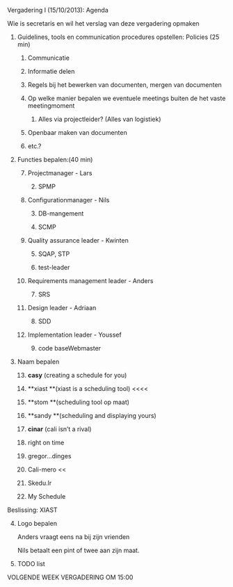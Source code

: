 Vergadering I (15/10/2013): Agenda

Wie is secretaris en wil het verslag van deze vergadering opmaken

1. Guidelines, tools en communication procedures opstellen: Policies (25 min)

    1. Communicatie

    2. Informatie delen

    3. Regels bij het bewerken van documenten, mergen van documenten

    4. Op welke manier bepalen we eventuele meetings buiten de het vaste meetingmoment

        1. Alles via projectleider? (Alles van logistiek)

    5. Openbaar maken van documenten

    6. etc.?

2. Functies bepalen:(40 min)

    7. Projectmanager - Lars

        2. SPMP

    8. Configurationmanager - Nils

        3. DB-mangement

        4. SCMP

    9. Quality assurance leader - Kwinten

        5. SQAP, STP

        6. test-leader

    10. Requirements management leader - Anders

        7. SRS

    11. Design leader - Adriaan

        8. SDD

    12. Implementation leader - Youssef

        9. code baseWebmaster

3. Naam bepalen

    13. **casy** (creating a schedule for you)

    14. **xiast **(xiast is a scheduling tool) <<<<

    15. **stom **(scheduling tool op maat)

    16. **sandy **(scheduling and displaying yours)

    17. **cinar** (cali isn’t a rival)

    18. right on time

    19. gregor...dinges

    20. Cali-mero <<

    21. Skedu.lr

    22. My Schedule

Beslissing: XIAST

4. Logo bepalen

	Anders vraagt eens na bij zijn vrienden

	Nils betaalt een pint of twee aan zijn maat.

5. TODO list

VOLGENDE WEEK VERGADERING OM 15:00


